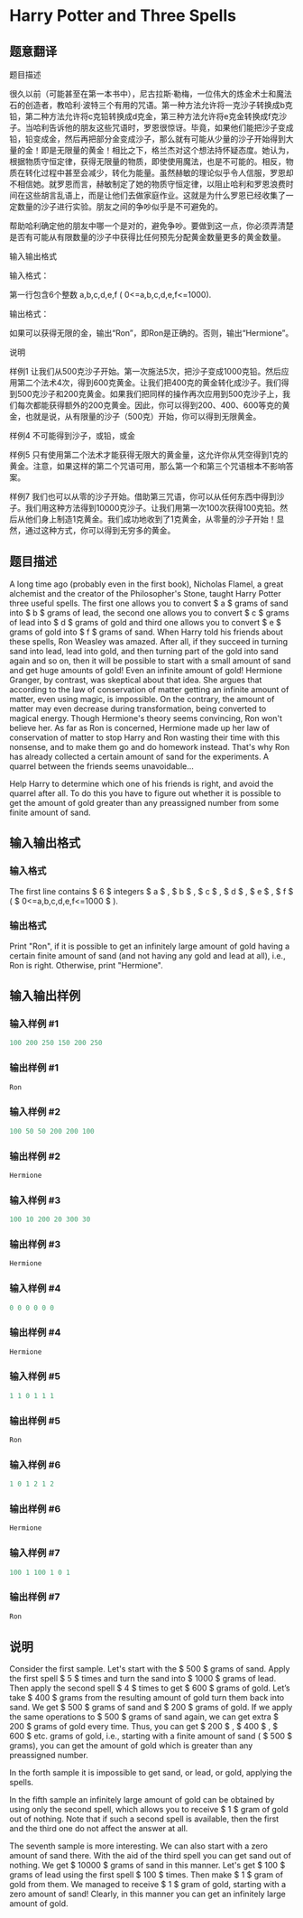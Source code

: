 # Harry Potter and Three Spells

## 题意翻译

题目描述

很久以前（可能甚至在第一本书中），尼古拉斯·勒梅，一位伟大的炼金术士和魔法石的创造者，教哈利·波特三个有用的咒语。第一种方法允许将一克沙子转换成b克铅，第二种方法允许将c克铅转换成d克金，第三种方法允许将e克金转换成f克沙子。当哈利告诉他的朋友这些咒语时，罗恩很惊讶。毕竟，如果他们能把沙子变成铅，铅变成金，然后再把部分金变成沙子，那么就有可能从少量的沙子开始得到大量的金！即是无限量的黄金！相比之下，格兰杰对这个想法持怀疑态度。她认为，根据物质守恒定律，获得无限量的物质，即使使用魔法，也是不可能的。相反，物质在转化过程中甚至会减少，转化为能量。虽然赫敏的理论似乎令人信服，罗恩却不相信她。就罗恩而言，赫敏制定了她的物质守恒定律，以阻止哈利和罗恩浪费时间在这些胡言乱语上，而是让他们去做家庭作业。这就是为什么罗恩已经收集了一定数量的沙子进行实验。朋友之间的争吵似乎是不可避免的。

帮助哈利确定他的朋友中哪一个是对的，避免争吵。要做到这一点，你必须弄清楚是否有可能从有限数量的沙子中获得比任何预先分配黄金数量更多的黄金数量。

输入输出格式

输入格式：

第一行包含6个整数 a,b,c,d,e,f ( 0<=a,b,c,d,e,f<=1000).

输出格式：

如果可以获得无限的金，输出“Ron”，即Ron是正确的。否则，输出“Hermione”。

说明

样例1 让我们从500克沙子开始。第一次施法5次，把沙子变成1000克铅。然后应用第二个法术4次，得到600克黄金。让我们把400克的黄金转化成沙子。我们得到500克沙子和200克黄金。如果我们把同样的操作再次应用到500克沙子上，我们每次都能获得额外的200克黄金。因此，你可以得到200、400、600等克的黄金，也就是说，从有限量的沙子（500克）开始，你可以得到无限黄金。

样例4 不可能得到沙子，或铅，或金

样例5 只有使用第二个法术才能获得无限大的黄金量，这允许你从凭空得到1克的黄金。注意，如果这样的第二个咒语可用，那么第一个和第三个咒语根本不影响答案。

样例7 我们也可以从零的沙子开始。借助第三咒语，你可以从任何东西中得到沙子。我们用这种方法得到10000克沙子。让我们用第一次100次获得100克铅。然后从他们身上制造1克黄金。我们成功地收到了1克黄金，从零量的沙子开始！显然，通过这种方式，你可以得到无穷多的黄金。

## 题目描述

A long time ago (probably even in the first book), Nicholas Flamel, a great alchemist and the creator of the Philosopher's Stone, taught Harry Potter three useful spells. The first one allows you to convert $ a $ grams of sand into $ b $ grams of lead, the second one allows you to convert $ c $ grams of lead into $ d $ grams of gold and third one allows you to convert $ e $ grams of gold into $ f $ grams of sand. When Harry told his friends about these spells, Ron Weasley was amazed. After all, if they succeed in turning sand into lead, lead into gold, and then turning part of the gold into sand again and so on, then it will be possible to start with a small amount of sand and get huge amounts of gold! Even an infinite amount of gold! Hermione Granger, by contrast, was skeptical about that idea. She argues that according to the law of conservation of matter getting an infinite amount of matter, even using magic, is impossible. On the contrary, the amount of matter may even decrease during transformation, being converted to magical energy. Though Hermione's theory seems convincing, Ron won't believe her. As far as Ron is concerned, Hermione made up her law of conservation of matter to stop Harry and Ron wasting their time with this nonsense, and to make them go and do homework instead. That's why Ron has already collected a certain amount of sand for the experiments. A quarrel between the friends seems unavoidable...

Help Harry to determine which one of his friends is right, and avoid the quarrel after all. To do this you have to figure out whether it is possible to get the amount of gold greater than any preassigned number from some finite amount of sand.

## 输入输出格式

### 输入格式

The first line contains $ 6 $ integers $ a $ , $ b $ , $ c $ , $ d $ , $ e $ , $ f $ ( $ 0<=a,b,c,d,e,f<=1000 $ ).

### 输出格式

Print "Ron", if it is possible to get an infinitely large amount of gold having a certain finite amount of sand (and not having any gold and lead at all), i.e., Ron is right. Otherwise, print "Hermione".

## 输入输出样例

### 输入样例 #1

```cpp
100 200 250 150 200 250

```
### 输出样例 #1

```cpp
Ron

```
### 输入样例 #2

```cpp
100 50 50 200 200 100

```
### 输出样例 #2

```cpp
Hermione

```
### 输入样例 #3

```cpp
100 10 200 20 300 30

```
### 输出样例 #3

```cpp
Hermione

```
### 输入样例 #4

```cpp
0 0 0 0 0 0

```
### 输出样例 #4

```cpp
Hermione

```
### 输入样例 #5

```cpp
1 1 0 1 1 1

```
### 输出样例 #5

```cpp
Ron

```
### 输入样例 #6

```cpp
1 0 1 2 1 2

```
### 输出样例 #6

```cpp
Hermione

```
### 输入样例 #7

```cpp
100 1 100 1 0 1

```
### 输出样例 #7

```cpp
Ron

```
## 说明

Consider the first sample. Let's start with the $ 500 $ grams of sand. Apply the first spell $ 5 $ times and turn the sand into $ 1000 $ grams of lead. Then apply the second spell $ 4 $ times to get $ 600 $ grams of gold. Let’s take $ 400 $ grams from the resulting amount of gold turn them back into sand. We get $ 500 $ grams of sand and $ 200 $ grams of gold. If we apply the same operations to $ 500 $ grams of sand again, we can get extra $ 200 $ grams of gold every time. Thus, you can get $ 200 $ , $ 400 $ , $ 600 $ etc. grams of gold, i.e., starting with a finite amount of sand ( $ 500 $ grams), you can get the amount of gold which is greater than any preassigned number.

In the forth sample it is impossible to get sand, or lead, or gold, applying the spells.

In the fifth sample an infinitely large amount of gold can be obtained by using only the second spell, which allows you to receive $ 1 $ gram of gold out of nothing. Note that if such a second spell is available, then the first and the third one do not affect the answer at all.

The seventh sample is more interesting. We can also start with a zero amount of sand there. With the aid of the third spell you can get sand out of nothing. We get $ 10000 $ grams of sand in this manner. Let's get $ 100 $ grams of lead using the first spell $ 100 $ times. Then make $ 1 $ gram of gold from them. We managed to receive $ 1 $ gram of gold, starting with a zero amount of sand! Clearly, in this manner you can get an infinitely large amount of gold.

